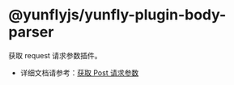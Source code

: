 # @yunflyjs/yunfly-plugin-body-parser

获取 request 请求参数插件。

- 详细文档请参考：[获取 Post 请求参数](../basic-function/body-parser)